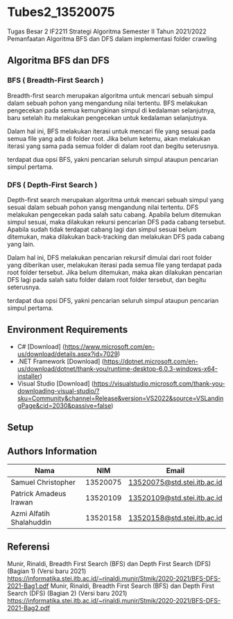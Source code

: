 # Tubes2_13520075
Tugas Besar 2 IF2211 Strategi Algoritma Semester II Tahun 2021/2022 
Pemanfaatan Algoritma BFS dan DFS dalam implementasi folder crawling

## Algoritma BFS dan DFS
### BFS ( Breadth-First Search )
Breadth-first search merupakan algoritma untuk mencari sebuah simpul dalam sebuah pohon yang mengandung nilai tertentu. BFS melakukan pengecekan pada semua kemungkinan simpul di kedalaman selanjutnya, baru setelah itu melakukan pengecekan untuk kedalaman selanjutnya.

Dalam hal ini, BFS melakukan iterasi untuk mencari file yang sesuai pada semua file yang ada di folder root. Jika belum ketemu, akan melakukan iterasi yang sama pada semua folder di dalam root dan begitu seterusnya.

terdapat dua opsi BFS, yakni pencarian seluruh simpul ataupun pencarian simpul pertama.

### DFS ( Depth-First Search ) 
Depth-first search merupakan algoritma untuk mencari sebuah simpul yang sesuai dalam sebuah pohon yansg mengandung nilai tertentu. DFS melakukan pengecekan pada salah satu cabang. Apabila belum ditemukan simpul sesuai, maka dilakukan rekursi pencarian DFS pada cabang tersebut. Apabila sudah tidak terdapat cabang lagi dan simpul sesuai belum ditemukan, maka dilakukan back-tracking dan melakukan DFS pada cabang yang lain.

Dalam hal ini, DFS melakukan pencarian rekursif dimulai dari root folder yang diberikan user, melakukan iterasi pada semua file yang terdapat pada root folder tersebut. Jika belum ditemukan, maka akan dilakukan pencarian DFS lagi pada salah satu folder dalam root folder tersebut, dan begitu seterusnya.

terdapat dua opsi DFS, yakni pencarian seluruh simpul ataupun pencarian simpul pertama.

## Environment Requirements
* C# [Download] (https://www.microsoft.com/en-us/download/details.aspx?id=7029)
* .NET Framework [Download] (https://dotnet.microsoft.com/en-us/download/dotnet/thank-you/runtime-desktop-6.0.3-windows-x64-installer)
* Visual Studio [Download] (https://visualstudio.microsoft.com/thank-you-downloading-visual-studio/?sku=Community&channel=Release&version=VS2022&source=VSLandingPage&cid=2030&passive=false)


## Setup


## Authors Information
| Nama | NIM | Email | 
| ---- | --- | ----- | 
| Samuel Christopher | 13520075 | 13520075@std.stei.itb.ac.id |
| Patrick Amadeus Irawan | 13520109 | 13520109@std.stei.itb.ac.id |
| Azmi Alfatih Shalahuddin | 13520158 | 13520158@std.stei.itb.ac.id |

## Referensi 
Munir, Rinaldi, Breadth First Search (BFS) dan Depth First Search (DFS) (Bagian 1) (Versi baru 2021) https://informatika.stei.itb.ac.id/~rinaldi.munir/Stmik/2020-2021/BFS-DFS-2021-Bag1.pdf
Munir, Rinaldi, Breadth First Search (BFS) dan Depth First Search (DFS) (Bagian 2) (Versi baru 2021) https://informatika.stei.itb.ac.id/~rinaldi.munir/Stmik/2020-2021/BFS-DFS-2021-Bag2.pdf
